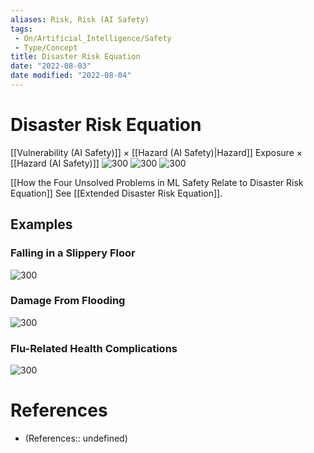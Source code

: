 ```yaml
---
aliases: Risk, Risk (AI Safety)
tags:
 - On/Artificial_Intelligence/Safety
 - Type/Concept
title: Disaster Risk Equation
date: "2022-08-03"
date modified: "2022-08-04"
---
```


# Disaster Risk Equation
[[Vulnerability (AI Safety)]] $\times$ [[Hazard (AI Safety)|Hazard]] Exposure $\times$ [[Hazard (AI Safety)]]
![300](https://i.imgur.com/DNqkUNC.png)
![300](https://i.imgur.com/AizLuOz.png)
![300](https://i.imgur.com/s7cG2Sl.png)

[[How the Four Unsolved Problems in ML Safety Relate to Disaster Risk Equation]]
See [[Extended Disaster Risk Equation]].

## Examples

### Falling in a Slippery Floor
![300](https://i.imgur.com/CdHPcbB.png)

### Damage From Flooding
![300](https://i.imgur.com/PrZ4e67.png)

### Flu-Related Health Complications
![300](https://i.imgur.com/FTK1OU9.png)

# References
- (References:: undefined)
